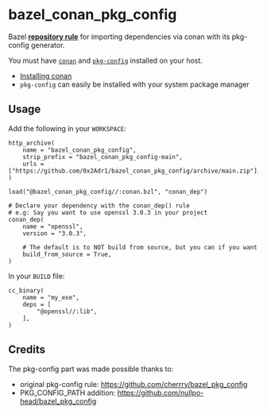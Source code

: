 # bazel_conan_pkg_config

Bazel [**repository rule**](https://bazel.build/rules/repository_rules) for importing dependencies via conan with its pkg-config generator.

You must have [`conan`](https://conan.io) and [`pkg-config`](https://en.wikipedia.org/wiki/Pkg-config) installed on your host.

- [Installing conan](https://docs.conan.io/en/latest/installation.html)
- `pkg-config` can easily be installed with your system package manager

## Usage

Add the following in your `WORKSPACE`:

```bzl
http_archive(
    name = "bazel_conan_pkg_config",
    strip_prefix = "bazel_conan_pkg_config-main",
    urls = ["https://github.com/0x2Adr1/bazel_conan_pkg_config/archive/main.zip"],
)

load("@bazel_conan_pkg_config//:conan.bzl", "conan_dep")

# Declare your dependency with the conan_dep() rule
# e.g: Say you want to use openssl 3.0.3 in your project
conan_dep(
    name = "openssl",
    version = "3.0.3",

    # The default is to NOT build from source, but you can if you want
    build_from_source = True,
)
```

In your `BUILD` file:

```bzl
cc_binary(
    name = "my_exe",
    deps = [
        "@openssl//:lib",
    ],
)
```

## Credits

The pkg-config part was made possible thanks to:

- original pkg-config rule: https://github.com/cherrry/bazel_pkg_config
- PKG_CONFIG_PATH addition: https://github.com/nullpo-head/bazel_pkg_config
